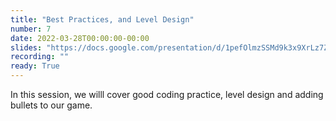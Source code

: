 ```yaml
---
title: "Best Practices, and Level Design"
number: 7
date: 2022-03-28T00:00:00-00:00
slides: "https://docs.google.com/presentation/d/1pefOlmzSSMd9k3x9XrLz7ZIj15fW1kVWT9KHQBlcKjc/edit?usp=sharing"
recording: ""
ready: True
---
```


In this session, we willl cover good coding practice, level design and adding bullets to our game.
